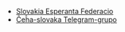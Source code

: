 - [Slovakia Esperanta Federacio](https://esperanto.sk/)
- [Ĉeĥa-slovaka Telegram-grupo](https://cssk.telegramo.org/)
